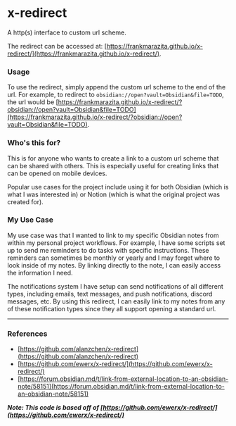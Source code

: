 # x-redirect

A http(s) interface to custom url scheme.

The redirect can be accessed at: [https://frankmarazita.github.io/x-redirect/](https://frankmarazita.github.io/x-redirect/).

### Usage

To use the redirect, simply append the custom url scheme to the end of the url. For example, to redirect to `obsidian://open?vault=Obsidian&file=TODO`, the url would be [https://frankmarazita.github.io/x-redirect/?obsidian://open?vault=Obsidian&file=TODO](https://frankmarazita.github.io/x-redirect/?obsidian://open?vault=Obsidian&file=TODO).

### Who's this for?

This is for anyone who wants to create a link to a custom url scheme that can be shared with others. This is especially useful for creating links that can be opened on mobile devices.

Popular use cases for the project include using it for both Obsidian (which is what I was interested in) or Notion (which is what the original project was created for).

### My Use Case

My use case was that I wanted to link to my specific Obsidian notes from within my personal project workflows. For example, I have some scripts set up to send me reminders to do tasks with specific instructions. These reminders can sometimes be monthly or yearly and I may forget where to look inside of my notes. By linking directly to the note, I can easily access the information I need.

The notifications system I have setup can send notifications of all different types, including emails, text messages, and push notifications, discord messages, etc. By using this redirect, I can easily link to my notes from any of these notification types since they all support opening a standard url.

---

### References

- [https://github.com/alanzchen/x-redirect](https://github.com/alanzchen/x-redirect)
- [https://github.com/ewerx/x-redirect/](https://github.com/ewerx/x-redirect/)
- [https://forum.obsidian.md/t/link-from-external-location-to-an-obsidian-note/58151](https://forum.obsidian.md/t/link-from-external-location-to-an-obsidian-note/58151)

**_Note: This code is based off of [https://github.com/ewerx/x-redirect/](https://github.com/ewerx/x-redirect/)_**
